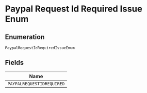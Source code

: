 
# Paypal Request Id Required Issue Enum

## Enumeration

`PaypalRequestIdRequiredIssueEnum`

## Fields

| Name |
|  --- |
| `PAYPALREQUESTIDREQUIRED` |

